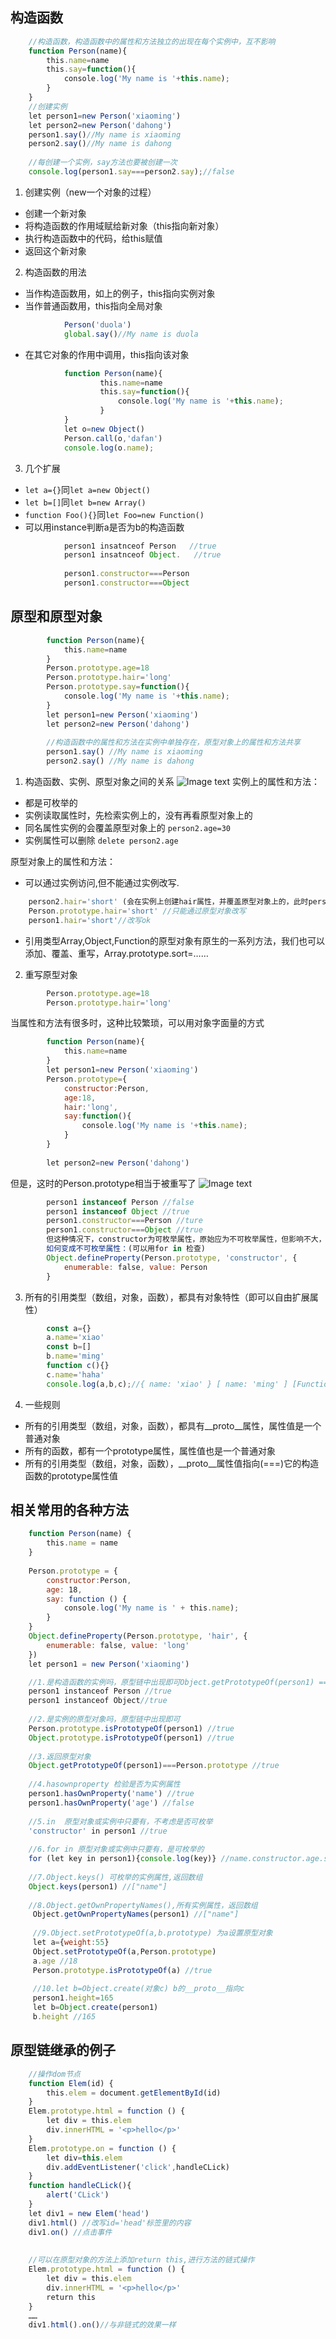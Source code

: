 ## 构造函数
```javascript
	//构造函数，构造函数中的属性和方法独立的出现在每个实例中，互不影响
	function Person(name){
	    this.name=name
	    this.say=function(){
	        console.log('My name is '+this.name);
	    }
	}
	//创建实例
	let person1=new Person('xiaoming')
	let person2=new Person('dahong')
	person1.say()//My name is xiaoming
	person2.say()//My name is dahong
	 
	//每创建一个实例，say方法也要被创建一次
	console.log(person1.say===person2.say);//false
```	
1. 创建实例（new一个对象的过程）

- 创建一个新对象
- 将构造函数的作用域赋给新对象（this指向新对象）
- 执行构造函数中的代码，给this赋值
- 返回这个新对象
			

2. 构造函数的用法

- 当作构造函数用，如上的例子，this指向实例对象
- 当作普通函数用，this指向全局对象
```js
			Person('duola')
			global.say()//My name is duola
```
- 在其它对象的作用中调用，this指向该对象

```javascript
			function Person(name){
			        this.name=name
			        this.say=function(){
			            console.log('My name is '+this.name);
			        }
			}
			let o=new Object()
			Person.call(o,'dafan')
			console.log(o.name);
```			
			
3. 几个扩展
- ```let a={}```同```let a=new Object()```
- ```let b=[]```同```let b=new Array()```
- ```function Foo(){}```同```let Foo=new Function()```
- 可以用instance判断a是否为b的构造函数
```js
			person1 insatnceof Person   //true
			person1 insatnceof Object.   //true
			
			person1.constructor===Person
			person1.constructor===Object
```

## 原型和原型对象
```javascript
		function Person(name){
		    this.name=name
		}
		Person.prototype.age=18
		Person.prototype.hair='long'
		Person.prototype.say=function(){
		    console.log('My name is '+this.name);
		}
		let person1=new Person('xiaoming')
		let person2=new Person('dahong')
		 
		//构造函数中的属性和方法在实例中单独存在，原型对象上的属性和方法共享
		person1.say() //My name is xiaoming
		person2.say() //My name is dahong
```		
1. 构造函数、实例、原型对象之间的关系
![Image text](https://github.com/YaseminLi/pics/blob/master/%E6%9E%84%E9%80%A0%E5%87%BD%E6%95%B0%E3%80%81%E5%AE%9E%E4%BE%8B%E3%80%81%E5%8E%9F%E5%9E%8B%E5%AF%B9%E8%B1%A1%E4%B9%8B%E9%97%B4%E7%9A%84%E5%85%B3%E7%B3%BB.png)
实例上的属性和方法：
- 都是可枚举的
- 实例读取属性时，先检索实例上的，没有再看原型对象上的
- 同名属性实例的会覆盖原型对象上的 ```person2.age=30```
- 实例属性可以删除 ```delete person2.age```
			
原型对象上的属性和方法：
- 可以通过实例访问,但不能通过实例改写.
```js
	person2.hair='short' (会在实例上创建hair属性，并覆盖原型对象上的，此时person1.hair='long')
	Person.prototype.hair='short' //只能通过原型对象改写
	person1.hair='short'//改写ok
```
- 引用类型Array,Object,Function的原型对象有原生的一系列方法，我们也可以添加、覆盖、重写，Array.prototype.sort=……
			
2.  重写原型对象
```js
		Person.prototype.age=18
		Person.prototype.hair='long'
```
当属性和方法有很多时，这种比较繁琐，可以用对象字面量的方式
```js
		function Person(name){
		    this.name=name
		}
		let person1=new Person('xiaoming')
		Person.prototype={
			constructor:Person,
		    age:18,
		    hair:'long',
		    say:function(){
		        console.log('My name is '+this.name);
		    }
		}
		
		let person2=new Person('dahong')
```		
但是，这时的Person.prototype相当于被重写了
![Image text](https://github.com/YaseminLi/pics/blob/master/%E5%8E%9F%E5%9E%8B%E5%AF%B9%E8%B1%A1%E8%A2%AB%E9%87%8D%E5%86%99.png)
```js	
		person1 instanceof Person //false  
		person1 instanceof Object //true
		person1.constructor===Person //ture
		person1.constructor===Object //true
		但这种情况下，constructor为可枚举属性，原始应为不可枚举属性，但影响不大，一般这样用就可以了
		如何变成不可枚举属性：(可以用for in 检查)
		Object.defineProperty(Person.prototype, 'constructor', {
		    enumerable: false, value: Person
		}
```		
3. 所有的引用类型（数组，对象，函数），都具有对象特性（即可以自由扩展属性）
```javascript
		const a={}
		a.name='xiao'
		const b=[]
		b.name='ming'
		function c(){}
		c.name='haha'
		console.log(a,b,c);//{ name: 'xiao' } [ name: 'ming' ] [Function: c]
```

4. 一些规则
- 所有的引用类型（数组，对象，函数），都具有__proto__属性，属性值是一个普通对象
- 所有的函数，都有一个prototype属性，属性值也是一个普通对象
- 所有的引用类型（数组，对象，函数），__proto__属性值指向(===)它的构造函数的prototype属性值
			
## 相关常用的各种方法
```javascript
	function Person(name) {
	    this.name = name
	}
	 
	Person.prototype = {
	    constructor:Person,
	    age: 18,
	    say: function () {
	        console.log('My name is ' + this.name);
	    }
	}
	Object.defineProperty(Person.prototype, 'hair', {
	    enumerable: false, value: 'long'
	})
	let person1 = new Person('xiaoming')

	//1.是构造函数的实例吗，原型链中出现即可Object.getPrototypeOf(person1) === Person.prototype
	person1 instanceof Person //true
	person1 instanceof Object//true
	 
	//2.是实例的原型对象吗，原型链中出现即可
	Person.prototype.isPrototypeOf(person1) //true
	Object.prototype.isPrototypeOf(person1) //true
	 
	//3.返回原型对象
	Object.getPrototypeOf(person1)===Person.prototype //true
	 
	//4.hasownproperty 检验是否为实例属性
	person1.hasOwnProperty('name') //true
	person1.hasOwnProperty('age') //false
	 
	//5.in  原型对象或实例中只要有，不考虑是否可枚举
	'constructor' in person1 //true
	 
	//6.for in 原型对象或实例中只要有，是可枚举的
	for (let key in person1){console.log(key)} //name.constructor.age.say
	 
	//7.Object.keys() 可枚举的实例属性,返回数组
	Object.keys(person1) //["name"]
	 
	//8.Object.getOwnPropertyNames(),所有实例属性，返回数组
	 Object.getOwnPropertyNames(person1) //["name"]
	 
	 //9.Object.setPrototypeOf(a,b.prototype) 为a设置原型对象
	 let a={weight:55}
	 Object.setPrototypeOf(a,Person.prototype)
	 a.age //18
	 Person.prototype.isPrototypeOf(a) //true
	 
	 //10.let b=Object.create(对象c) b的__proto__指向c
	 person1.height=165
	 let b=Object.create(person1)
	 b.height //165
```	
## 原型链继承的例子
```javascript
	//操作dom节点
	function Elem(id) {
	    this.elem = document.getElementById(id)
	}
	Elem.prototype.html = function () {
	    let div = this.elem
	    div.innerHTML = '<p>hello</p>'
	}
	Elem.prototype.on = function () {
	    let div=this.elem
	    div.addEventListener('click',handleCLick)
	}
	function handleCLick(){
	    alert('CLick')
	}
	let div1 = new Elem('head')
	div1.html() //改写id='head'标签里的内容
	div1.on() //点击事件
	
	
	//可以在原型对象的方法上添加return this,进行方法的链式操作
	Elem.prototype.html = function () {
	    let div = this.elem
	    div.innerHTML = '<p>hello</p>'
	    return this
	}
	……
	div1.html().on()//与非链式的效果一样
```	
